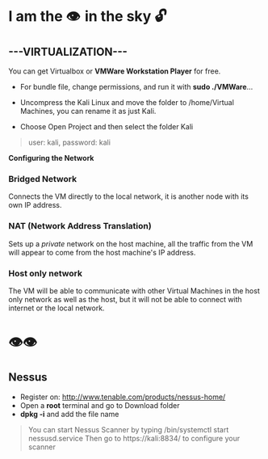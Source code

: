 # I am the 👁️  in the sky 🔓

## ---VIRTUALIZATION---

You can get Virtualbox or __VMWare Workstation Player__ for free. <br/>

* For bundle file, change permissions, and run it with __sudo ./VMWare__...

* Uncompress the Kali Linux and move the folder to /home/Virtual Machines, you can rename it as just Kali.

* Choose Open Project and then select the folder Kali

>user: kali, password: kali

__Configuring the Network__<br/>

### Bridged Network

Connects the VM directly to the local network, it is another node with its own IP address. <br/>

### NAT (Network Address Translation)

Sets up a _private_ network on the host machine, all the traffic from the VM will appear to come from the host machine's IP address. <br/>

### Host only network

The VM will be able to communicate with other Virtual Machines in the host only network as well as the host, but it will not be able to connect with internet or the local network. <br/>


# 👁️👁️  

## Nessus

* Register on: http://www.tenable.com/products/nessus-home/ <br/>
* Open a __root__ terminal and go to Download folder <br/>
* __dpkg -i__ and add the file name <br/>

>You can start Nessus Scanner by typing /bin/systemctl start nessusd.service
>Then go to https://kali:8834/ to configure your scanner


